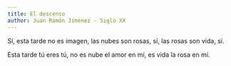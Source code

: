 ```yaml
---
title: El descenso
author: Juan Ramón Jiménez - Siglo XX
---
```

Sí, esta tarde no es imagen,
las nubes son rosas, sí,
las rosas son vida, sí.

Esta tarde tú eres tú,
no es nube el amor en mí,
es vida la rosa en mí.
